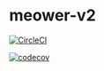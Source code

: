 # meower-v2

[![CircleCI](https://circleci.com/gh/ajjmai/meower-v2.svg?style=svg)](https://circleci.com/gh/ajjmai/meower-v2)

[![codecov](https://codecov.io/gh/ajjmai/meower-v2/branch/master/graph/badge.svg)](https://codecov.io/gh/ajjmai/meower-v2)
